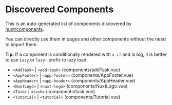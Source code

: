 # Discovered Components

This is an auto-generated list of components discovered by [nuxt/components](https://github.com/nuxt/components).

You can directly use them in pages and other components without the need to import them.

**Tip:** If a component is conditionally rendered with `v-if` and is big, it is better to use `Lazy` or `lazy-` prefix to lazy load.

- `<AddTask>` | `<add-task>` (components/addTask.vue)
- `<AppFooter>` | `<app-footer>` (components/AppFooter.vue)
- `<AppHeader>` | `<app-header>` (components/AppHeader.vue)
- `<NuxtLogo>` | `<nuxt-logo>` (components/NuxtLogo.vue)
- `<Task>` | `<task>` (components/task.vue)
- `<Tutorial>` | `<tutorial>` (components/Tutorial.vue)
